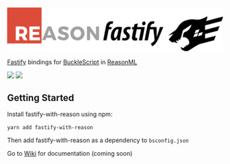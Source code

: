 ![Logo](https://raw.githubusercontent.com/aaronshaf/reasonml-fastify/master/Reasonfastify.png)

[Fastify](https://www.fastify.io/) bindings for [BuckleScript](https://github.com/bloomberg/bucklescript) in [ReasonML](https://reasonml.github.io/) 

![](https://img.shields.io/npm/v/fastify-with-reason.svg?style=plastic) ![](https://img.shields.io/github/license/aaronshaf/reasonml-fastify.svg?style=plastic) 

## Getting Started
Install fastify-with-reason using npm:
```
yarn add fastify-with-reason
```

Then add fastify-with-reason as a dependency to `bsconfig.json`

Go to [Wiki](https://github.com/aaronshaf/reasonml-fastify/wiki) for documentation (coming soon)
